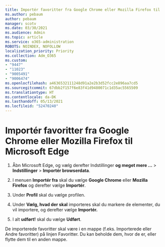 ```yaml
---
title: Importér favoritter fra Google Chrome eller Mozilla Firefox til Microsoft Edge
ms.author: pebaum
author: pebaum
manager: scotv
ms.date: 03/30/2021
ms.audience: Admin
ms.topic: article
ms.service: o365-administration
ROBOTS: NOINDEX, NOFOLLOW
localization_priority: Priority
ms.collection: Adm_O365
ms.custom:
- "9447"
- "11023"
- "9005491"
- "9006474"
ms.openlocfilehash: a4636532111248d91a2e2b3d52fcc2e896aa7cd5
ms.sourcegitcommit: 67dbb2f157f6e83f41d9480071c1d35ac5565509
ms.translationtype: HT
ms.contentlocale: da-DK
ms.lasthandoff: 05/13/2021
ms.locfileid: "52470240"
---
```

# <a name="import-favorites-from-google-chrome-or-mozilla-firefox-to-microsoft-edge"></a>Importér favoritter fra Google Chrome eller Mozilla Firefox til Microsoft Edge

1. Åbn Microsoft Edge, og vælg derefter Indstillinger **og meget mere ...**  >  **Indstillinger**  >  **Importér browserdata**.

1. I menuen **Importér fra** skal du vælge **Google Chrome** eller **Mozilla Firefox** og derefter vælge **Importér**.

1. Under **Profil** skal du vælge profilen.

1. Under **Vælg, hvad der skal** importeres skal du markere de elementer, du vil importere, og derefter vælge **Importér.**

1. I alt **udført!** skal du vælge **Udført**.

De importerede favoritter skal være i en mappe (f.eks. Importerede eller Andre favoritter) på linjen Favoritter. Du kan beholde dem, hvor de er, eller flytte dem til en anden mappe.
